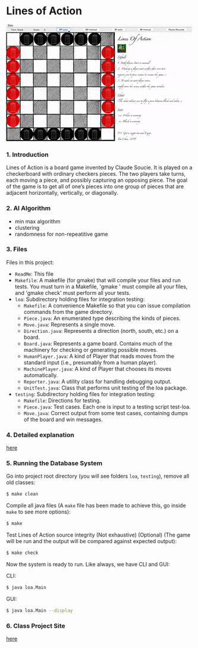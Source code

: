 # Lines of Action
![](demo.gif?raw=true)

### 1. Introduction

Lines of Action is a board game invented by Claude Soucie. It is played on a checkerboard with ordinary checkers pieces. The two players take turns, each moving a piece, and possibly capturing an opposing piece. The goal of the game is to get all of one’s pieces into one group of pieces that are adjacent horizontally, vertically, or diagonally.

### 2. AI Algorithm
* min max algorithm
* clustering
* randomness for non-repeatitive game

### 3. Files

Files in this project:

* `ReadMe`:             This file
* `Makefile`:           A makefile (for gmake) that will compile your
			            files and run tests.  You must turn in a Makefile, 'gmake ' must compile all                         your files, and 'gmake check' must perform all your tests.
* `loa`:                    Subdirectory holding files for integration testing:
    * `Makefile`:           A convenience Makefile so that you can issue compilation commands from                               the game directory.
    * `Piece.java`:         An enumerated type describing the kinds of pieces.
    * `Move.java`:          Represents a single move.
    * `Direction.java`:     Represents a direction (north, south, etc.) on a board.
    * `Board.java`:         Represents a game board.  Contains much of the machinery for checking or                             generating possible moves.
    * `HumanPlayer.java`:   A kind of Player that reads moves from the standard input (i.e.,                                     presumably from a human player).
    * `MachinePlayer.java`: A kind of Player that chooses its moves automatically.
    * `Reporter.java`:      A utility class for handling debugging output.
    * `UnitTest.java`:      Class that performs unit testing of the loa package.
* `testing`:                Subdirectory holding files for integration testing:
    * `Makefile`:           Directions for testing.
    * `Piece.java`:         Test cases.  Each one is input to a testing script test-loa.
    * `Move.java`:          Correct output from some test cases, containing
    			            dumps of the board and win messages.

### 4. Detailed explanation
[here]

### 5. Running the Database System
Go into project root directory (you will see folders `loa`, `testing`), remove all old classes:
```sh
$ make clean
```

Compile all java files (A `make` file has been made to achieve this, go inside `make` to see more options):
```sh
$ make
```

Test Lines of Action source integrity (Not exhaustive) (Optional) (The game will be run and the output will be compared against expected output):
```sh
$ make check
```

Now the system is ready to run. Like always, we have CLI and GUI:

CLI:
```sh
$ java loa.Main
```

GUI:
```sh
$ java loa.Main --display
```

### 6. Class Project Site
[here]

[here]: <https://inst.eecs.berkeley.edu/~cs61b/fa15/hw/proj2/proj2.pdf>